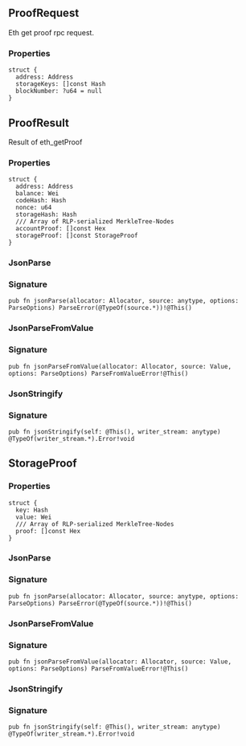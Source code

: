 ## ProofRequest

Eth get proof rpc request.

### Properties

```zig
struct {
  address: Address
  storageKeys: []const Hash
  blockNumber: ?u64 = null
}
```

## ProofResult

Result of eth_getProof

### Properties

```zig
struct {
  address: Address
  balance: Wei
  codeHash: Hash
  nonce: u64
  storageHash: Hash
  /// Array of RLP-serialized MerkleTree-Nodes
  accountProof: []const Hex
  storageProof: []const StorageProof
}
```

### JsonParse
### Signature

```zig
pub fn jsonParse(allocator: Allocator, source: anytype, options: ParseOptions) ParseError(@TypeOf(source.*))!@This()
```

### JsonParseFromValue
### Signature

```zig
pub fn jsonParseFromValue(allocator: Allocator, source: Value, options: ParseOptions) ParseFromValueError!@This()
```

### JsonStringify
### Signature

```zig
pub fn jsonStringify(self: @This(), writer_stream: anytype) @TypeOf(writer_stream.*).Error!void
```

## StorageProof

### Properties

```zig
struct {
  key: Hash
  value: Wei
  /// Array of RLP-serialized MerkleTree-Nodes
  proof: []const Hex
}
```

### JsonParse
### Signature

```zig
pub fn jsonParse(allocator: Allocator, source: anytype, options: ParseOptions) ParseError(@TypeOf(source.*))!@This()
```

### JsonParseFromValue
### Signature

```zig
pub fn jsonParseFromValue(allocator: Allocator, source: Value, options: ParseOptions) ParseFromValueError!@This()
```

### JsonStringify
### Signature

```zig
pub fn jsonStringify(self: @This(), writer_stream: anytype) @TypeOf(writer_stream.*).Error!void
```

